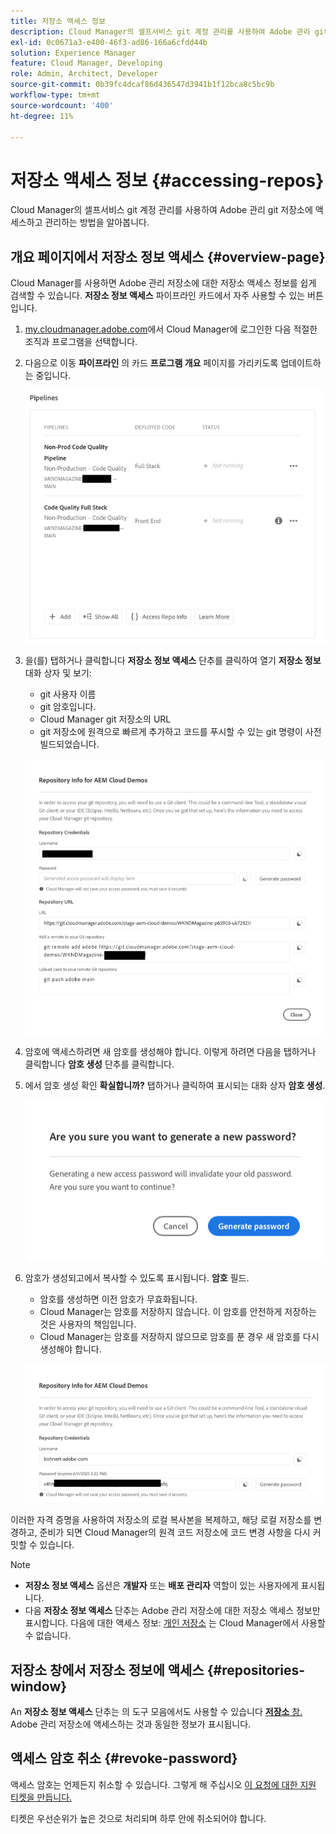 ```yaml
---
title: 저장소 액세스 정보
description: Cloud Manager의 셀프서비스 git 계정 관리를 사용하여 Adobe 관리 git 저장소에 액세스하고 관리하는 방법을 알아봅니다.
exl-id: 0c0671a3-e400-46f3-ad86-166a6cfdd44b
solution: Experience Manager
feature: Cloud Manager, Developing
role: Admin, Architect, Developer
source-git-commit: 0b39fc4dcaf86d436547d3941b1f12bca8c5bc9b
workflow-type: tm+mt
source-wordcount: '400'
ht-degree: 11%

---
```



# 저장소 액세스 정보 {#accessing-repos}

Cloud Manager의 셀프서비스 git 계정 관리를 사용하여 Adobe 관리 git 저장소에 액세스하고 관리하는 방법을 알아봅니다.

## 개요 페이지에서 저장소 정보 액세스 {#overview-page}

Cloud Manager를 사용하면 Adobe 관리 저장소에 대한 저장소 액세스 정보를 쉽게 검색할 수 있습니다. **저장소 정보 액세스** 파이프라인 카드에서 자주 사용할 수 있는 버튼입니다.

1. [my.cloudmanager.adobe.com](https://my.cloudmanager.adobe.com/)에서 Cloud Manager에 로그인한 다음 적절한 조직과 프로그램을 선택합니다.

1. 다음으로 이동 **파이프라인** 의 카드 **프로그램 개요** 페이지를 가리키도록 업데이트하는 중입니다.

   ![환경 카드의 저장소 정보 액세스 버튼](assets/pipelines-card.png)

1. 을(를) 탭하거나 클릭합니다 **저장소 정보 액세스** 단추를 클릭하여 열기 **저장소 정보** 대화 상자 및 보기:

   * git 사용자 이름
   * git 암호입니다.
   * Cloud Manager git 저장소의 URL
   * git 저장소에 원격으로 빠르게 추가하고 코드를 푸시할 수 있는 git 명령이 사전 빌드되었습니다.

   ![저장소 정보 창](assets/repository-info.png)

1. 암호에 액세스하려면 새 암호를 생성해야 합니다. 이렇게 하려면 다음을 탭하거나 클릭합니다 **암호 생성** 단추를 클릭합니다.

1. 에서 암호 생성 확인 **확실합니까?** 탭하거나 클릭하여 표시되는 대화 상자 **암호 생성**.

   ![암호 생성 확인](assets/confirm-password-generation.png)

1. 암호가 생성되고에서 복사할 수 있도록 표시됩니다. **암호** 필드.

   * 암호를 생성하면 이전 암호가 무효화됩니다.
   * Cloud Manager는 암호를 저장하지 않습니다. 이 암호를 안전하게 저장하는 것은 사용자의 책임입니다.
   * Cloud Manager는 암호를 저장하지 않으므로 암호를 푼 경우 새 암호를 다시 생성해야 합니다.

   ![생성된 암호의 예](assets/generated-password.png)

이러한 자격 증명을 사용하여 저장소의 로컬 복사본을 복제하고, 해당 로컬 저장소를 변경하고, 준비가 되면 Cloud Manager의 원격 코드 저장소에 코드 변경 사항을 다시 커밋할 수 있습니다.

>[!NOTE]
>
>* **저장소 정보 액세스** 옵션은 **개발자** 또는 **배포 관리자** 역할이 있는 사용자에게 표시됩니다.
>* 다음 **저장소 정보 액세스** 단추는 Adobe 관리 저장소에 대한 저장소 액세스 정보만 표시합니다. 다음에 대한 액세스 정보: [개인 저장소](private-repositories.md) 는 Cloud Manager에서 사용할 수 없습니다.

## 저장소 창에서 저장소 정보에 액세스 {#repositories-window}

An **저장소 정보 액세스** 단추는 의 도구 모음에서도 사용할 수 있습니다 [**저장소** 창.](managing-repositories.md) Adobe 관리 저장소에 액세스하는 것과 동일한 정보가 표시됩니다.

## 액세스 암호 취소 {#revoke-password}

액세스 암호는 언제든지 취소할 수 있습니다. 그렇게 해 주십시오 [이 요청에 대한 지원 티켓을 만듭니다.](https://experienceleague.adobe.com/?support-solution=Experience+Manager&amp;support-tab=home#support)

티켓은 우선순위가 높은 것으로 처리되며 하루 안에 취소되어야 합니다.
